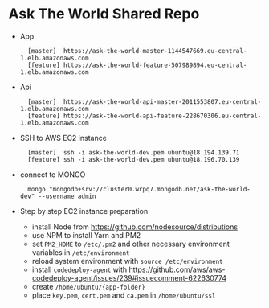 # Ask The World Shared Repo

- App

        [master]  https://ask-the-world-master-1144547669.eu-central-1.elb.amazonaws.com
        [feature] https://ask-the-world-feature-507989894.eu-central-1.elb.amazonaws.com

- Api

        [master]  https://ask-the-world-api-master-2011553807.eu-central-1.elb.amazonaws.com
        [feature] https://ask-the-world-api-feature-228670306.eu-central-1.elb.amazonaws.com
        
- SSH to AWS EC2 instance

        [master]  ssh -i ask-the-world-dev.pem ubuntu@18.194.139.71
        [feature] ssh -i ask-the-world-dev.pem ubuntu@18.196.70.139

- connect to MONGO

        mongo "mongodb+srv://cluster0.wrpq7.mongodb.net/ask-the-world-dev" --username admin

- Step by step EC2 instance preparation
    - install Node from https://github.com/nodesource/distributions
    - use NPM to install Yarn and PM2
    - set `PM2_HOME` to `/etc/.pm2` and other necessary environment variables in `/etc/environment`
    - reload system environment with `source /etc/environment`
    - install `codedeploy-agent` with https://github.com/aws/aws-codedeploy-agent/issues/239#issuecomment-622630774
    - create `/home/ubuntu/{app-folder}`
    - place `key.pem`, `cert.pem` and `ca.pem` in `/home/ubuntu/ssl`
